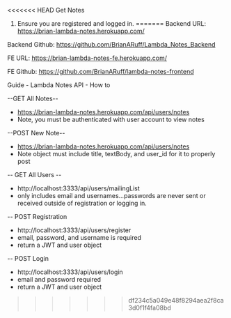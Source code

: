 <<<<<<< HEAD
Get Notes
  1. Ensure you are registered and logged in.
=======
Backend URL: https://brian-lambda-notes.herokuapp.com/

Backend Github: https://github.com/BrianARuff/Lambda_Notes_Backend

FE URL: https://brian-lambda-notes-fe.herokuapp.com/

FE Github: https://github.com/BrianARuff/lambda-notes-frontend



Guide - Lambda Notes API - How to

--GET All Notes--
  - https://brian-lambda-notes.herokuapp.com/api/users/notes
  - Note, you must be authenticated with user account to view notes
  
 
--POST New Note--
  - https://brian-lambda-notes.herokuapp.com/api/users/notes
  - Note object must include title, textBody, and user_id for it to properly post
  
-- GET All Users --
  - http://localhost:3333/api/users/mailingList
  - only includes email and usernames...passwords are never sent or received outside of registration or logging in.
  
-- POST Registration
  - http://localhost:3333/api/users/register
  - email, password, and username is required
  - return a JWT and user object

-- POST Login
  - http://localhost:3333/api/users/login
  - email and password required
  - return a JWT and user object
>>>>>>> df234c5a049e48f8294aea2f8ca3d0f1f4fa08bd
